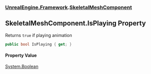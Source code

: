 ### [UnrealEngine.Framework](UnrealEngine_Framework.md 'UnrealEngine.Framework').[SkeletalMeshComponent](SkeletalMeshComponent.md 'UnrealEngine.Framework.SkeletalMeshComponent')
## SkeletalMeshComponent.IsPlaying Property
Returns `true` if playing animation  
```csharp
public bool IsPlaying { get; }
```
#### Property Value
[System.Boolean](https://docs.microsoft.com/en-us/dotnet/api/System.Boolean 'System.Boolean')
